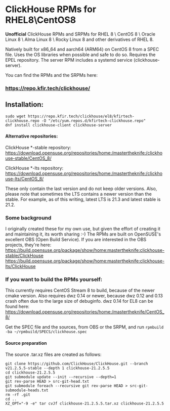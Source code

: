 # ClickHouse RPMs for RHEL8\CentOS8

**Unofficial** ClickHouse RPMs and SRPMs for RHEL 8 \ CentOS 8 \ Oracle Linux 8 \ Alma Linux 8 \ Rocky Linux 8 and other derivatives of RHEL 8.

Natively built for x86_64 and aarch64 (ARM64) on CentOS 8 from a SPEC file. Uses the OS libraries when possible and safe to do so. Requires the EPEL repository.
The server RPM includes a systemd service (clickhouse-server).

You can find the RPMs and the SRPMs here:
### https://repo.kfir.tech/clickhouse/

## Installation:
```
sudo wget https://repo.kfir.tech/clickhouse/el8/kfirtech-clickhouse.repo -O "/etc/yum.repos.d/kfirtech-clickhouse.repo"
dnf install clickhouse-client clickhouse-server
```

#### Alternative repositories:
ClickHouse \*-stable repository: https://download.opensuse.org/repositories/home:/mastertheknife:/clickhouse-stable/CentOS_8/

ClickHouse \*-lts repository: https://download.opensuse.org/repositories/home:/mastertheknife:/clickhouse-lts/CentOS_8/

These only contain the last version and do not keep older versions.
Also, please note that sometimes the LTS contains a newer version than the stable. For example, as of this writing, latest LTS is 21.3 and latest stable is 21.2.

### Some background

I originally created these for my own use, but given the effort of creating it and maintaining it, its worth sharing :-)
The RPMs are built on OpenSUSE's excellent OBS (Open Build Service).
If you are interested in the OBS projects, they're here:
https://build.opensuse.org/package/show/home:mastertheknife:clickhouse-stable/ClickHouse
https://build.opensuse.org/package/show/home:mastertheknife:clickhouse-lts/ClickHouse

### If you want to build the RPMs yourself:

This currently requires CentOS Stream 8 to build, because of the newer cmake version.
Also requires dwz 0.14 or newer, because dwz 0.12 and 0.13 crash often due to the large size of debuginfo. dwz 0.14 for EL8 can be found here:
https://download.opensuse.org/repositories/home:/mastertheknife/CentOS_8/

Get the SPEC file and the sources, from OBS or the SRPM, and run `rpmbuild -ba ~/rpmbuild/SPECS/clickhouse.spec`

#### Source preparation
The source .tar.xz files are created as follows:
```
git clone https://github.com/ClickHouse/ClickHouse.git --branch v21.2.5.5-stable --depth 1 clickhouse-21.2.5.5
cd clickhouse-21.2.5.5
git submodule update --init --recursive --depth=1
git rev-parse HEAD > src-git-head.txt
git submodule foreach --recursive git rev-parse HEAD > src-git-submodule-heads.txt
rm -rf .git
cd ..
XZ_OPT="-9 -e" tar cvJf clickhouse-21.2.5.5.tar.xz clickhouse-21.2.5.5
```
